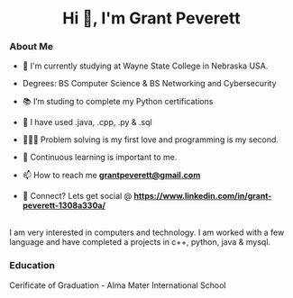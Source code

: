<h1 align="center">Hi 👋, I'm Grant Peverett</h1>
<h3>About Me</h3>

- 🏦 I'm currently studying at Wayne State College in Nebraska USA.
- Degrees: BS Computer Science & BS Networking and Cybersecurity

- 📚 I’m studing to complete my Python certifications

- 🤔 I have used .java, .cpp, .py & .sql

- 👨🏻‍💻 Problem solving is my first love and programming is my second.

- 🧠 Continuous learning is important to me.

- 📫 How to reach me **grantpeverett@gmail.com**

- 💬 Connect? Lets get social @ **https://www.linkedin.com/in/grant-peverett-1308a330a/**

<br/>
I am very interested in computers and technology. I am worked with a few language and have completed a projects in c++, python, java & mysql.
<br/>

<h3>Education</h3>
Cerificate of Graduation - Alma Mater International School


